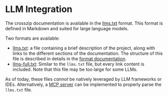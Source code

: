 # LLM Integration

The crosszip documentation is available in the
[llms.txt](https://llmstxt.org/) format.
This format is defined in Markdown and suited for large language models.

Two formats are available:

- [llms.txt](https://indrajeetpatil.github.io/crosszip/llms.txt): a file
  containing a brief description of the project, along with links to the
  different sections of the documentation. The structure of this file is
  described in details in the
  [format documentation](https://llmstxt.org/#format).
- [llms-full.txt](https://indrajeetpatil.github.io/crosszip/llms-full.txt):
  Similar to the `llms.txt` file, but every link content is included. Note
  that this file may be too large for some LLMs.

As of today, these files _cannot_ be natively leveraged by LLM frameworks or
IDEs. Alternatively, a [MCP server](https://modelcontextprotocol.io/) can be
implemented to properly parse the `llms.txt` file.
